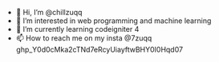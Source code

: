 - 👋 Hi, I’m @chillzuqq
- 👀 I’m interested in web programming and machine learning
- 🌱 I’m currently learning codeigniter 4
- 📫 How to reach me on my insta @7zuqq
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

<!---
chillzuqq/chillzuqq is a ✨ special ✨ repository because its `README.md` (this file) appears on your GitHub profile.
You can click the Preview link to take a look at your changes.
--->
